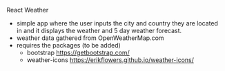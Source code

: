 React Weather
- simple app where the user inputs the city and country they are located in and it displays the weather and 5 day weather forecast.
- weather data gathered from OpenWeatherMap.com
- requires the packages (to be added)
  * bootstrap https://getbootstrap.com/
  * weather-icons https://erikflowers.github.io/weather-icons/
